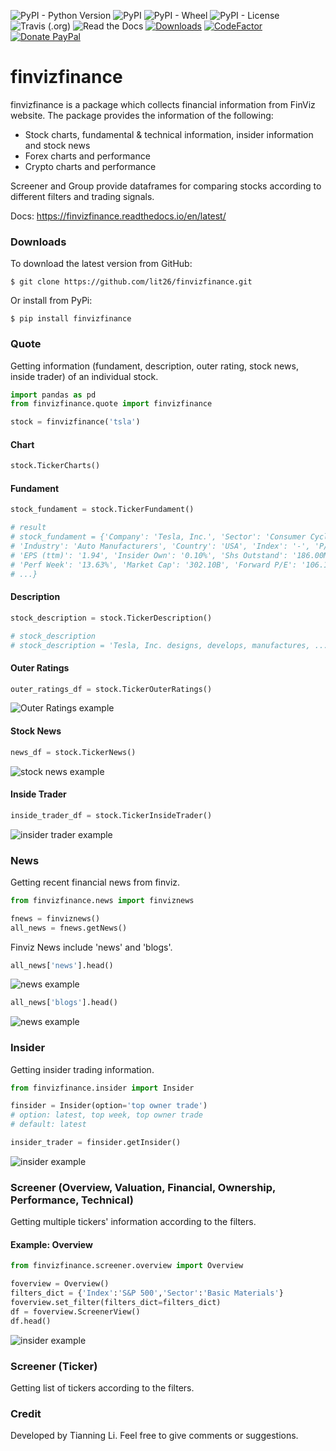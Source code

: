 ![PyPI - Python Version](https://img.shields.io/pypi/pyversions/finvizfinance)
![PyPI](https://img.shields.io/pypi/v/finvizfinance)
![PyPI - Wheel](https://img.shields.io/pypi/wheel/finvizfinance)
![PyPI - License](https://img.shields.io/pypi/l/finvizfinance?color=gre)
![Travis (.org)](https://img.shields.io/travis/lit26/finvizfinance)
![Read the Docs](https://img.shields.io/readthedocs/finvizfinance)
[![Downloads](https://pepy.tech/badge/finvizfinance)](https://pepy.tech/project/finvizfinance)
[![CodeFactor](https://www.codefactor.io/repository/github/lit26/finvizfinance/badge/master)](https://www.codefactor.io/repository/github/lit26/finvizfinance/overview/master)
[![Donate PayPal](https://img.shields.io/badge/Donate%20%24-PayPal-brightgreen.svg)](https://www.paypal.me/TIANNINGL/)

# finvizfinance

finvizfinance is a package which collects financial information from FinViz website. The package provides the information of the following:
* Stock charts, fundamental & technical information, insider information and stock news
* Forex charts and performance
* Crypto charts and performance

Screener and Group provide dataframes for comparing stocks according to different filters and trading signals.

Docs: https://finvizfinance.readthedocs.io/en/latest/

### Downloads

To download the latest version from GitHub:

```
$ git clone https://github.com/lit26/finvizfinance.git
```
Or install from PyPi:
```
$ pip install finvizfinance
```



### Quote

Getting information (fundament, description, outer rating, stock news, inside trader) of an individual stock.

```python
import pandas as pd
from finvizfinance.quote import finvizfinance

stock = finvizfinance('tsla')
```

#### Chart
```python
stock.TickerCharts()
```

#### Fundament
```python
stock_fundament = stock.TickerFundament()

# result
# stock_fundament = {'Company': 'Tesla, Inc.', 'Sector': 'Consumer Cyclical', 
# 'Industry': 'Auto Manufacturers', 'Country': 'USA', 'Index': '-', 'P/E': '849.57', 
# 'EPS (ttm)': '1.94', 'Insider Own': '0.10%', 'Shs Outstand': '186.00M', 
# 'Perf Week': '13.63%', 'Market Cap': '302.10B', 'Forward P/E': '106.17',
# ...}
```

#### Description
```python
stock_description = stock.TickerDescription()

# stock_description
# stock_description = 'Tesla, Inc. designs, develops, manufactures, ...'
```

#### Outer Ratings
```python
outer_ratings_df = stock.TickerOuterRatings()
``` 
![Outer Ratings example](asset/outer_rating.png)
#### Stock News
```python
news_df = stock.TickerNews()
```
![stock news example](asset/stock_news.png)

#### Inside Trader
```python
inside_trader_df = stock.TickerInsideTrader()
```
![insider trader example](asset/insider_trader.png)

### News

Getting recent financial news from finviz.

```python
from finvizfinance.news import finviznews

fnews = finviznews()
all_news = fnews.getNews()
```
Finviz News include 'news' and 'blogs'.
```python
all_news['news'].head()
```
![news example](asset/news_news.png)
```python
all_news['blogs'].head()
```
![news example](asset/news_blogs.png)

### Insider

Getting insider trading information.

```python
from finvizfinance.insider import Insider

finsider = Insider(option='top owner trade')
# option: latest, top week, top owner trade
# default: latest

insider_trader = finsider.getInsider()
```
![insider example](asset/insider.png)

### Screener (Overview, Valuation, Financial, Ownership, Performance, Technical)

Getting multiple tickers' information according to the filters.

#### Example: Overview

```python
from finvizfinance.screener.overview import Overview

foverview = Overview()
filters_dict = {'Index':'S&P 500','Sector':'Basic Materials'}
foverview.set_filter(filters_dict=filters_dict)
df = foverview.ScreenerView()
df.head()
```
![insider example](asset/screen_overview.png)

### Screener (Ticker)

Getting list of tickers according to the filters.

### Credit
Developed by Tianning Li. Feel free to give comments or suggestions.
